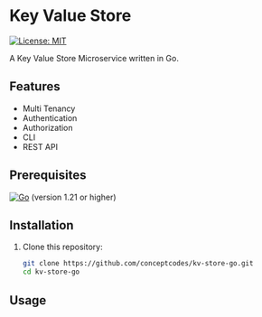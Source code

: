 # Key Value Store

[![License: MIT](https://img.shields.io/badge/License-MIT-yellow.svg)](https://opensource.org/licenses/MIT)

A Key Value Store Microservice written in Go.

## Features
- Multi Tenancy
- Authentication
- Authorization
- CLI
- REST API

## Prerequisites

[![Go](https://img.shields.io/badge/go-%2300ADD8.svg?style=for-the-badge&logo=go&logoColor=white)](https://golang.org/doc/install) (version 1.21 or higher)

## Installation

1. Clone this repository:

   ```sh
   git clone https://github.com/conceptcodes/kv-store-go.git
   cd kv-store-go
   ```


## Usage


